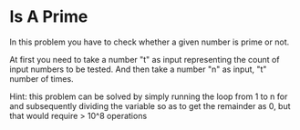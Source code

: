 
# Is A Prime

In this problem you have to check whether a given number is prime or not.

At first you need to take a number "t" as input representing the count of input numbers to be tested. And then take a number "n" as input, "t" number of times.

Hint: this problem can be solved by simply running the loop from 1 to n for and subsequently dividing the variable so as to get the remainder as 0, but that would require > 10^8 operations

